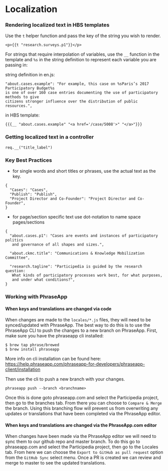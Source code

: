 # Localization

### Rendering localized text in HBS templates
Use the `t` helper function and pass the key of the string you wish to render.
```
<p>{{t "research.surveys.p1"}}</p>
```

For strings that require interpolation of variables, use the `__` function in the template and `%s` in the string definition to represent each variable you are passing in:

string definition in en.js:
```
"about.cases.example": "For example, this case on %sParis’s 2017 Participatory Budget%s
is one of over 160 case entries documenting the use of participatory methods to give
citizens stronger influence over the distribution of public resources.",
```

in HBS template:
```
{{{__ "about.cases.example" "<a href='/case/5008'>" "</a>"}}}
```

### Getting localized text in a controller
```
req.__("title_label")
```

### Key Best Practices
- for single words and short titles or phrases, use the actual text as the key.
```
{
  "Cases": "Cases",
  "Publish": "Publish",
  "Project Director and Co-Founder": "Project Director and Co-Founder",
}
```

- for page/section specific text use dot-notation to name space pages/sections
```
{
  "about.cases.p1": "Cases are events and instances of participatory politics
   and governance of all shapes and sizes.",

  "about.ckmc.title": "Communications & Knowledge Mobilization Committee",

  "research.tagline": "Participedia is guided by the research question:
   What kinds of participatory processes work best, for what purposes,
   and under what conditions?",
}
```

### Working with PhraseApp

#### When keys and translations are changed via code
When changes are made to the `locales/*.js` files, they will need to be synced/updated with PhraseApp. The best way to do this is to use the PhraseApp CLI to push the changes to a new branch on PhraseApp. First, make sure you have the phraseapp cli installed:

```
$ brew tap phrase/brewed
$ brew install phraseapp
```
More info on cli installation can be found here: https://help.phraseapp.com/phraseapp-for-developers/phraseapp-client/installation

Then use the cli to push a new branch with your changes.
```
phraseapp push --branch <branchname>
```

Once this is done goto phraseapp.com and select the Participedia project, then go to the branches tab. From there you can choose to `Compare & Merge` the branch. Using this branching flow will prevent us from overwriting any updates or translations that have been completed via the PhraseApp editor.

#### When keys and translations are changed via the PhraseApp.com editor
When changes have been made via the PhraseApp editor we will need to sync them to our github repo and master branch. To do this go to phraseapp.com and select the Participedia project, then go to the Locales tab. From here we can choose the `Export to GitHub as pull request` option from the `GitHub Sync` select menu. Once a PR is created we can review and merge to master to see the updated translations.
